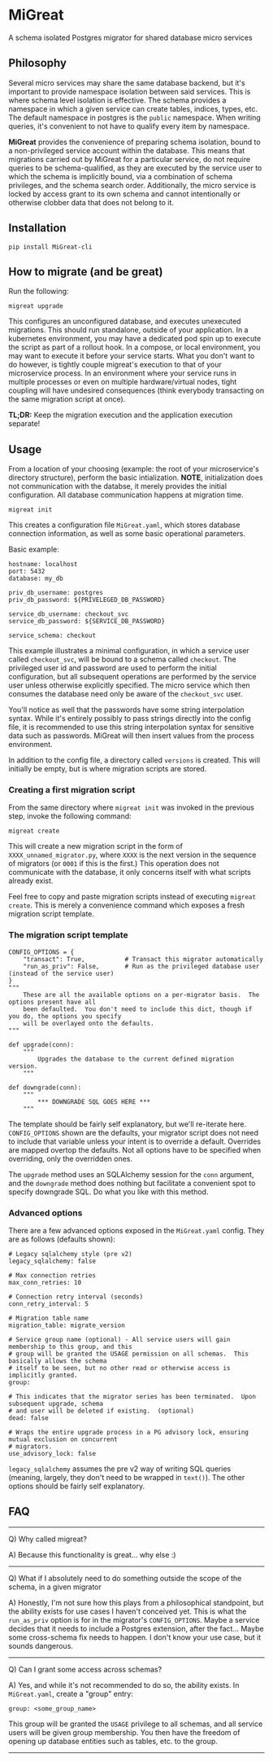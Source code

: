 # MiGreat
A schema isolated Postgres migrator for shared database micro services

## Philosophy
Several micro services may share the same database backend, but it's important to provide namespace isolation between said services.  This is where schema level isolation is effective.  The schema provides a namespace in which a given service can create tables, indices, types, etc.  The default namespace in postgres is the `public` namespace.  When writing queries, it's convenient to not have to qualify every item by namespace.

**MiGreat** provides the convenience of preparing schema isolation, bound to a non-privileged service account within the database.  This means that migrations carried out by MiGreat for a particular service, do not require queries to be schema-qualified, as they are executed by the service user to which the schema is implicitly bound, via a combination of schema privileges, and the schema search order.  Additionally, the micro service is locked by access grant to its own schema and cannot intentionally or otherwise clobber data that does not belong to it.

## Installation
```
pip install MiGreat-cli
```

## How to migrate (and be great)
Run the following:
```
migreat upgrade
```

This configures an unconfigured database, and executes unexecuted migrations.  This should run standalone, outside of your application.  In a kubernetes environment, you may have a dedicated pod spin up to execute the script as part of a rollout hook.  In a compose, or local environment, you may want to execute it before your service starts.  What you don't want to do however, is tightly couple migreat's execution to that of your microservice process.  In an environment where your service runs in multiple processes or even on multiple hardware/virtual nodes, tight coupling will have undesired consequences (think everybody transacting on the same migration script at once).

**TL;DR:** Keep the migration execution and the application execution separate!

## Usage
From a location of your choosing (example: the root of your microservice's directory structure), perform the basic intialization.  **NOTE**, initialization does not communication with the databse, it merely provides the initial configuration.  All database communication happens at migration time.

```
migreat init
```
This creates a configuration file `MiGreat.yaml`, which stores database connection information, as well as some basic operational parameters.

Basic example:
```
hostname: localhost
port: 5432
database: my_db

priv_db_username: postgres
priv_db_password: ${PRIVELEGED_DB_PASSWORD}

service_db_username: checkout_svc
service_db_password: ${SERVICE_DB_PASSWORD}

service_schema: checkout
```

This example illustrates a minimal configuration, in which a service user called `checkout_svc`, will be bound to a schema called `checkout`.  The privileged user id and password are used to perform the initial configuration, but all subsequent operations are performed by the service user unless otherwise explicitly specified.  The micro service which then consumes the database need only be aware of the `checkout_svc` user.

You'll notice as well that the passwords have some string interpolation syntax.  While it's entirely possibly to pass strings directly into the config file, it is recommended to use this string interpolation syntax for sensitive data such as passwords.  MiGreat will then insert values from the process environment.

In addition to the config file, a directory called `versions` is created.  This will initially be empty, but is where migration scripts are stored.

### Creating a first migration script

From the same directory where `migreat init` was invoked in the previous step, invoke the following command:

```
migreat create
```
This will create a new migration script in the form of `XXXX_unnamed_migrator.py`, where `XXXX` is the next version in the sequence of migrators (or `0001` if this is the first.)  This operation does not communicate with the database, it only concerns itself with what scripts already exist.

Feel free to copy and paste migration scripts instead of executing `migreat create`.  This is merely a convenience command which exposes a fresh migration script template.

### The migration script template
```
CONFIG_OPTIONS = {
    "transact": True,           # Transact this migrator automatically
    "run_as_priv": False,       # Run as the privileged database user (instead of the service user)
}
"""
    These are all the available options on a per-migrator basis.  The options present have all
    been defaulted.  You don't need to include this dict, though if you do, the options you specify
    will be overlayed onto the defaults.
"""

def upgrade(conn):
    """
        Upgrades the database to the current defined migration version.
    """

def downgrade(conn):
    """
        *** DOWNGRADE SQL GOES HERE ***
    """
```

The template should be fairly self explanatory, but we'll re-iterate here.  `CONFIG_OPTIONS` shown are the defaults, your migrator script does not need to include that variable unless your intent is to override a default.  Overrides are mapped overtop the defaults.  Not all options have to be specified when overriding, only the overridden ones.

The `upgrade` method uses an SQLAlchemy session for the `conn` argument, and the `downgrade` method does nothing but facilitate a convenient spot to specify downgrade SQL.  Do what you like with this method.

### Advanced options
There are a few advanced options exposed in the `MiGreat.yaml` config.  They are as follows (defaults shown):

```
# Legacy sqlalchemy style (pre v2)
legacy_sqlalchemy: false

# Max connection retries
max_conn_retries: 10

# Connection retry interval (seconds)
conn_retry_interval: 5

# Migration table name
migration_table: migrate_version

# Service group name (optional) - All service users will gain membership to this group, and this
# group will be granted the USAGE permission on all schemas.  This basically allows the schema
# itself to be seen, but no other read or otherwise access is implicitly granted.
group:

# This indicates that the migrator series has been terminated.  Upon subsequent upgrade, schema
# and user will be deleted if existing.  (optional)
dead: false

# Wraps the entire upgrade process in a PG advisory lock, ensuring mutual exclusion on concurrent
# migrators.
use_advisory_lock: false
```

`legacy_sqlalchemy` assumes the pre v2 way of writing SQL queries (meaning, largely, they don't need to be wrapped in `text()`).  The other options should be fairly self explanatory.

## FAQ
---

Q) Why called migreat?

A) Because this functionality is great... why else :)

---

Q) What if I absolutely need to do something outside the scope of the schema, in a given migrator

A) Honestly, I'm not sure how this plays from a philosophical standpoint, but the ability exists for use cases I haven't conceived yet.  This is what the `run_as_priv` option is for in the migrator's `CONFIG_OPTIONS`.  Maybe a service decides that it needs to include a Postgres extension, after the fact... Maybe some cross-schema fix needs to happen.  I don't know your use case, but it sounds dangerous.

---

Q) Can I grant some access across schemas?

A) Yes, and while it's not recommended to do so, the ability exists.  In `MiGreat.yaml`, create a "group" entry:
```
group: <some_group_name>
```
This group will be granted the `USAGE` privilege to all schemas, and all service users will be given group membership.  You then have the freedom of opening up database entities such as tables, etc. to the group.

---
